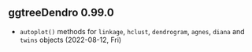 ## ggtreeDendro 0.99.0

+ `autoplot()` methods for `linkage`, `hclust`, `dendrogram`, `agnes`, `diana` and `twins` objects (2022-08-12, Fri)
